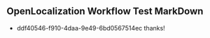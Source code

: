 ## OpenLocalization Workflow Test MarkDown
* ddf40546-f910-4daa-9e49-6bd0567514ec thanks!

<!--HONumber=Aug16_HO1-->



